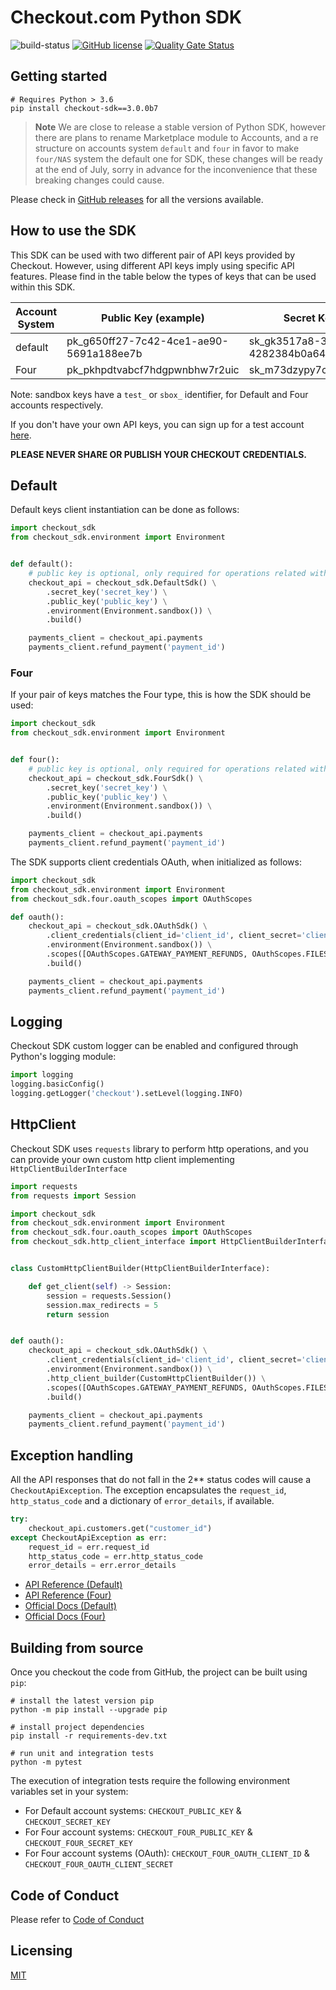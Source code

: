 # Checkout.com Python SDK

![build-status](https://github.com/checkout/checkout-sdk-python/workflows/build-main/badge.svg)
[![GitHub license](https://img.shields.io/github/license/checkout/checkout-sdk-python.svg)](https://github.com/checkout/checkout-sdk-python/blob/main/LICENSE.md)
[![Quality Gate Status](https://sonarcloud.io/api/project_badges/measure?project=checkout_checkout-sdk-python&metric=alert_status)](https://sonarcloud.io/summary/new_code?id=checkout_checkout-sdk-python)

## Getting started

```
# Requires Python > 3.6
pip install checkout-sdk==3.0.0b7
```

> **Note**
> We are close to release a stable version of Python SDK, however there are plans to rename Marketplace module to Accounts, 
> and a re structure on accounts system `default` and `four` in favor to make `four/NAS` system the default one for SDK, these changes will be ready
> at the end of July, sorry in advance for the inconvenience that these breaking changes could cause.

Please check in [GitHub releases](https://github.com/checkout/checkout-sdk-python/releases) for all the versions
available.

## How to use the SDK

This SDK can be used with two different pair of API keys provided by Checkout. However, using different API keys imply
using specific API features. Please find in the table below the types of keys that can be used within this SDK.

| Account System | Public Key (example)                    | Secret Key (example)                    |
|----------------|-----------------------------------------|-----------------------------------------|
| default        | pk_g650ff27-7c42-4ce1-ae90-5691a188ee7b | sk_gk3517a8-3z01-45fq-b4bd-4282384b0a64 |
| Four           | pk_pkhpdtvabcf7hdgpwnbhw7r2uic          | sk_m73dzypy7cf3gf5d2xr4k7sxo4e          |

Note: sandbox keys have a `test_` or `sbox_` identifier, for Default and Four accounts respectively.

If you don't have your own API keys, you can sign up for a test
account [here](https://www.checkout.com/get-test-account).

**PLEASE NEVER SHARE OR PUBLISH YOUR CHECKOUT CREDENTIALS.**

## Default

Default keys client instantiation can be done as follows:

```python
import checkout_sdk
from checkout_sdk.environment import Environment


def default():
    # public key is optional, only required for operations related with tokens
    checkout_api = checkout_sdk.DefaultSdk() \
        .secret_key('secret_key') \
        .public_key('public_key') \
        .environment(Environment.sandbox()) \
        .build()

    payments_client = checkout_api.payments
    payments_client.refund_payment('payment_id')

```

### Four

If your pair of keys matches the Four type, this is how the SDK should be used:

```python
import checkout_sdk
from checkout_sdk.environment import Environment


def four():
    # public key is optional, only required for operations related with tokens
    checkout_api = checkout_sdk.FourSdk() \
        .secret_key('secret_key') \
        .public_key('public_key') \
        .environment(Environment.sandbox()) \
        .build()

    payments_client = checkout_api.payments
    payments_client.refund_payment('payment_id')
```

The SDK supports client credentials OAuth, when initialized as follows:

```python
import checkout_sdk
from checkout_sdk.environment import Environment
from checkout_sdk.four.oauth_scopes import OAuthScopes

def oauth():
    checkout_api = checkout_sdk.OAuthSdk() \
        .client_credentials(client_id='client_id', client_secret='client_secret') \
        .environment(Environment.sandbox()) \
        .scopes([OAuthScopes.GATEWAY_PAYMENT_REFUNDS, OAuthScopes.FILES]) \
        .build()

    payments_client = checkout_api.payments
    payments_client.refund_payment('payment_id')

```

## Logging

Checkout SDK custom logger can be enabled and configured through Python's logging module:

```python
import logging
logging.basicConfig()
logging.getLogger('checkout').setLevel(logging.INFO)
```

## HttpClient

Checkout SDK uses `requests` library to perform http operations, and you can provide your own custom http client implementing `HttpClientBuilderInterface`

```python
import requests
from requests import Session

import checkout_sdk
from checkout_sdk.environment import Environment
from checkout_sdk.four.oauth_scopes import OAuthScopes
from checkout_sdk.http_client_interface import HttpClientBuilderInterface


class CustomHttpClientBuilder(HttpClientBuilderInterface):

    def get_client(self) -> Session:
        session = requests.Session()
        session.max_redirects = 5
        return session


def oauth():
    checkout_api = checkout_sdk.OAuthSdk() \
        .client_credentials(client_id='client_id', client_secret='client_secret') \
        .environment(Environment.sandbox()) \
        .http_client_builder(CustomHttpClientBuilder()) \
        .scopes([OAuthScopes.GATEWAY_PAYMENT_REFUNDS, OAuthScopes.FILES]) \
        .build()

    payments_client = checkout_api.payments
    payments_client.refund_payment('payment_id')

```

## Exception handling

All the API responses that do not fall in the 2** status codes will cause a `CheckoutApiException`. The exception encapsulates
the `request_id`, `http_status_code` and a dictionary of `error_details`, if available.

```python
try:
    checkout_api.customers.get("customer_id")
except CheckoutApiException as err:
    request_id = err.request_id
    http_status_code = err.http_status_code
    error_details = err.error_details
```

* [API Reference (Default)](https://api-reference.checkout.com/)
* [API Reference (Four)](https://api-reference.checkout.com/preview/crusoe/)
* [Official Docs (Default)](https://docs.checkout.com/)
* [Official Docs (Four)](https://docs.checkout.com/four)

## Building from source

Once you checkout the code from GitHub, the project can be built using `pip`:

```
# install the latest version pip
python -m pip install --upgrade pip

# install project dependencies
pip install -r requirements-dev.txt

# run unit and integration tests
python -m pytest
```

The execution of integration tests require the following environment variables set in your system:

* For Default account systems: `CHECKOUT_PUBLIC_KEY` & `CHECKOUT_SECRET_KEY`
* For Four account systems: `CHECKOUT_FOUR_PUBLIC_KEY` & `CHECKOUT_FOUR_SECRET_KEY`
* For Four account systems (OAuth): `CHECKOUT_FOUR_OAUTH_CLIENT_ID` & `CHECKOUT_FOUR_OAUTH_CLIENT_SECRET`

## Code of Conduct

Please refer to [Code of Conduct](CODE_OF_CONDUCT.md)

## Licensing

[MIT](LICENSE.md)